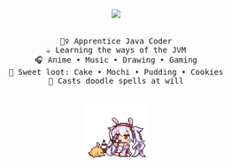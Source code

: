 <div align="center">
<img src="https://readme-typing-svg.demolab.com?font=Inconsolata&weight=500&size=50&duration=4000&pause=1000&color=A7A459&center=true&vCenter=true&multiline=true&width=1700&height=185&lines=Hello+hello;Don%E2%80%99t+roast+me+just+a+baby+mage+tryna+learn+the+arcane+art+of+code.+;Still+lvl+1%2C+but+grinding+"/>
<br><br>
<pre>
🧙‍♀️ Apprentice Java Coder
☕ Learning the ways of the JVM
🎧 Anime • Music • Drawing • Gaming
🍓 Sweet loot: Cake • Mochi • Pudding • Cookies
🎨 Casts doodle spells at will
</pre>
<br>
<img src="https://github.com/TwilightHorizonn/TwilightHorizonn/blob/main/assets/bunny-drink.gif?raw=true" height="100" />
<br>

</div>
